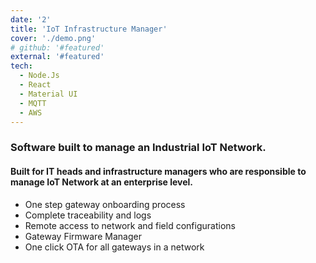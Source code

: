 ```yaml
---
date: '2'
title: 'IoT Infrastructure Manager'
cover: './demo.png'
# github: '#featured'
external: '#featured'
tech:
  - Node.Js
  - React
  - Material UI
  - MQTT
  - AWS
---
```


### Software built to manage an Industrial IoT Network.
#### Built for IT heads and infrastructure managers who are responsible to manage IoT Network at an enterprise level.
- One step gateway onboarding process
- Complete traceability and logs
- Remote access to network and field configurations
- Gateway Firmware Manager
- One click OTA for all gateways in a network